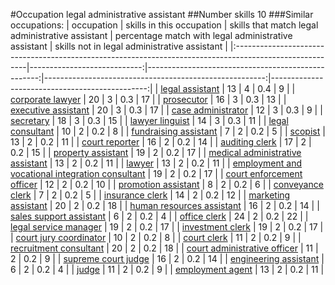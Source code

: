#Occupation legal administrative assistant
##Number skills 10
###Similar occupations:
| occupation                                                                                              |   skills in this occupation |   skills that match legal administrative assistant |   percentage match with legal administrative assistant |   skills not in legal administrative assistant |
|:--------------------------------------------------------------------------------------------------------|----------------------------:|---------------------------------------------------:|-------------------------------------------------------:|-----------------------------------------------:|
| [legal assistant](legal_assistant.md)                                                                   |                          13 |                                                  4 |                                                    0.4 |                                              9 |
| [corporate lawyer](corporate_lawyer.md)                                                                 |                          20 |                                                  3 |                                                    0.3 |                                             17 |
| [prosecutor](prosecutor.md)                                                                             |                          16 |                                                  3 |                                                    0.3 |                                             13 |
| [executive assistant](executive_assistant.md)                                                           |                          20 |                                                  3 |                                                    0.3 |                                             17 |
| [case administrator](case_administrator.md)                                                             |                          12 |                                                  3 |                                                    0.3 |                                              9 |
| [secretary](secretary.md)                                                                               |                          18 |                                                  3 |                                                    0.3 |                                             15 |
| [lawyer linguist](lawyer_linguist.md)                                                                   |                          14 |                                                  3 |                                                    0.3 |                                             11 |
| [legal consultant](legal_consultant.md)                                                                 |                          10 |                                                  2 |                                                    0.2 |                                              8 |
| [fundraising assistant](fundraising_assistant.md)                                                       |                           7 |                                                  2 |                                                    0.2 |                                              5 |
| [scopist](scopist.md)                                                                                   |                          13 |                                                  2 |                                                    0.2 |                                             11 |
| [court reporter](court_reporter.md)                                                                     |                          16 |                                                  2 |                                                    0.2 |                                             14 |
| [auditing clerk](auditing_clerk.md)                                                                     |                          17 |                                                  2 |                                                    0.2 |                                             15 |
| [property assistant](property_assistant.md)                                                             |                          19 |                                                  2 |                                                    0.2 |                                             17 |
| [medical administrative assistant](medical_administrative_assistant.md)                                 |                          13 |                                                  2 |                                                    0.2 |                                             11 |
| [lawyer](lawyer.md)                                                                                     |                          13 |                                                  2 |                                                    0.2 |                                             11 |
| [employment and vocational integration consultant](employment_and_vocational_integration_consultant.md) |                          19 |                                                  2 |                                                    0.2 |                                             17 |
| [court enforcement officer](court_enforcement_officer.md)                                               |                          12 |                                                  2 |                                                    0.2 |                                             10 |
| [promotion assistant](promotion_assistant.md)                                                           |                           8 |                                                  2 |                                                    0.2 |                                              6 |
| [conveyance clerk](conveyance_clerk.md)                                                                 |                           7 |                                                  2 |                                                    0.2 |                                              5 |
| [insurance clerk](insurance_clerk.md)                                                                   |                          14 |                                                  2 |                                                    0.2 |                                             12 |
| [marketing assistant](marketing_assistant.md)                                                           |                          20 |                                                  2 |                                                    0.2 |                                             18 |
| [human resources assistant](human_resources_assistant.md)                                               |                          16 |                                                  2 |                                                    0.2 |                                             14 |
| [sales support assistant](sales_support_assistant.md)                                                   |                           6 |                                                  2 |                                                    0.2 |                                              4 |
| [office clerk](office_clerk.md)                                                                         |                          24 |                                                  2 |                                                    0.2 |                                             22 |
| [legal service manager](legal_service_manager.md)                                                       |                          19 |                                                  2 |                                                    0.2 |                                             17 |
| [investment clerk](investment_clerk.md)                                                                 |                          19 |                                                  2 |                                                    0.2 |                                             17 |
| [court jury coordinator](court_jury_coordinator.md)                                                     |                          10 |                                                  2 |                                                    0.2 |                                              8 |
| [court clerk](court_clerk.md)                                                                           |                          11 |                                                  2 |                                                    0.2 |                                              9 |
| [recruitment consultant](recruitment_consultant.md)                                                     |                          20 |                                                  2 |                                                    0.2 |                                             18 |
| [court administrative officer](court_administrative_officer.md)                                         |                          11 |                                                  2 |                                                    0.2 |                                              9 |
| [supreme court judge](supreme_court_judge.md)                                                           |                          16 |                                                  2 |                                                    0.2 |                                             14 |
| [engineering assistant](engineering_assistant.md)                                                       |                           6 |                                                  2 |                                                    0.2 |                                              4 |
| [judge](judge.md)                                                                                       |                          11 |                                                  2 |                                                    0.2 |                                              9 |
| [employment agent](employment_agent.md)                                                                 |                          13 |                                                  2 |                                                    0.2 |                                             11 |
